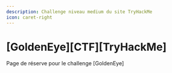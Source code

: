 ```yaml
---
description: Challenge niveau medium du site TryHackMe
icon: caret-right
---
```


# \[GoldenEye]\[CTF]\[TryHackMe]

Page de réserve pour le challenge \[GoldenEye]
